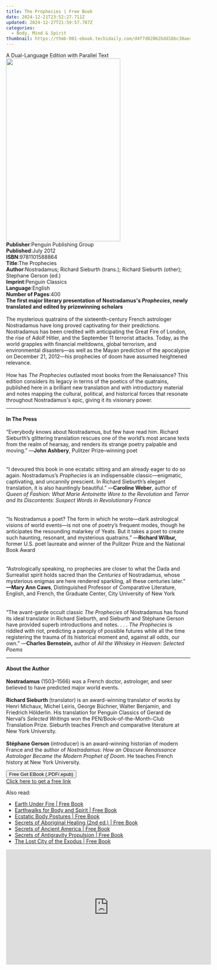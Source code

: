 ```yaml
---
title: The Prophecies | Free Book
date: 2024-12-21T23:52:27.711Z
updated: 2024-12-27T21:59:57.787Z
categories:
  - Body, Mind & Spirit
thumbnail: https://thmb-001-ebook.techidaily.com/d4f7d82062bdd16bc38ae4a7dc5a77b3a9f923a7fcd289d2b229d75c188cdbd1.jpg
---
```

<main id="book-container">
  <div class="flex flex-col">
    <div class="book-brief flex-1 py-6 px-4 sm:p-6 md:py-10 md:px-8">
      <!-- brief-->
      <div class="book-brief-main">
        A Dual-Language Edition with Parallel Text
      </div>
    </div>
    <div
      class="book-meta-info flex-1 grid gap-4 col-start-1 col-end-3 row-start-1 sm:mb-6 sm:grid-cols-4 lg:gap-6 lg:col-start-2 lg:row-end-6 lg:row-span-6 lg:mb-0"
    >
      <div
        class="book-meta-info-left place-content-center mt-4 p-4 text-sm leading-6 col-start-2 col-span-2 dark:text-slate-400"
      >
        <img
          class="w-full h-500 object-cover rounded-lg sm:h-255 sm:col-span-2 lg:col-span-full"
          src="https://img-001-ebook.techidaily.com/33c7d4236b6fa10326d11658e2a89f799b4d1aa0421bbefd1cf247391ed22f27.jpg"
          alt=""
          width="312"
          height="500"
        />
      </div>
      <div
        class="book-meta-info-right mt-2 col-start-1 row-start-2 col-span-3 self-center"
      >
        <!-- meta data  -->
        <div class="flex flex-col px-4 md:px-8">
          <div class="flex-1">
            <strong>Publisher</strong>:<span class="px-2"
              >Penguin Publishing Group</span
            >
          </div>
          <div class="flex-1">
            <strong>Published</strong>:<span class="px-2">July 2012</span>
          </div>
          <div class="flex-1">
            <strong>ISBN</strong>:<span class="px-2">9781101588864</span>
          </div>
          <div class="flex-1">
            <strong>Title</strong>:<span class="px-2">The Prophecies</span>
          </div>
          <div class="flex-1">
            <strong>Author</strong>:<span class="px-2"
              >Nostradamus; Richard Sieburth (trans.); Richard Sieburth (other);
              Stephane Gerson (ed.)</span
            >
          </div>
          <div class="flex-1">
            <strong>Imprint</strong>:<span class="px-2">Penguin Classics</span>
          </div>
          <div class="flex-1">
            <strong>Language</strong>:<span class="px-2">English</span>
          </div>
          <div class="flex-1">
            <strong>Number of Pages</strong>:<span class="px-2">400</span>
          </div>
        </div>
      </div>
    </div>
    <div class="book-description flex-1 py-6 px-4 sm:p-6 md:py-10 md:px-8">
      <div class="book-description-main">
        <div accordion-content="" id="description">
          <b
            >The first major literary presentation of
            Nostradamus's&nbsp;<i>Prophecies</i>, newly translated and edited by
            prizewinning scholars<br /></b
          ><br />
          The mysterious quatrains of the sixteenth-century French astrologer
          Nostradamus have long proved captivating for their predictions.
          Nostradamus has been credited with anticipating the Great Fire of
          London, the rise of Adolf Hitler, and the September 11 terrorist
          attacks. Today, as the world grapples with financial meltdowns, global
          terrorism, and environmental disasters—as well as the Mayan prediction
          of the apocalypse on December 21, 2012—his prophecies of doom have
          assumed heightened relevance.<br /><br />
          How has&nbsp;<i>The Prophecies</i>&nbsp;outlasted most books from the
          Renaissance? This edition considers its legacy in terms of the poetics
          of the quatrains, published here in a brilliant new translation and
          with introductory material and notes mapping the cultural, political,
          and historical forces that resonate throughout Nostradamus's epic,
          giving it its visionary power.
        </div>
        <div class="accordion-fader"></div>
      </div>
    </div>
    <div class="book-excerpts flex-1 py-6 px-4 sm:p-6 md:py-10 md:px-8">
      <!-- excerpts-->
      <div class="book-excerpts-main">
        <hr />
        <h4 class="placeholder placeholder-heading">
          <span>In The Press</span>
        </h4>
        <p>
          “Everybody knows about Nostradamus, but few have read him. Richard
          Sieburth’s glittering translation rescues one of the world’s most
          arcane texts from the realm of hearsay, and renders its strange poetry
          palpable and moving.” —<b>John Ashbery</b>, Pulitzer Prize–winning
          poet<br /><br /><br />“I devoured this book in one ecstatic sitting
          and am already eager to do so again. Nostradamus’s
          <i>Prophecies </i>is an indispensable classic—enigmatic, captivating,
          and uncannily prescient. In Richard Sieburth’s elegant translation, it
          is also hauntingly beautiful.” —<b>Caroline Weber</b>, author of
          <i>Queen of Fashion: What Marie Antoinette Wore to the Revolution</i>
          and
          <i
            >Terror and Its Discontents: Suspect Words in Revolutionary
            France</i
          ><br /><br /><br />“Is Nostradamus a poet? The form in which he
          wrote—dark astrological visions of world events—is not one of poetry’s
          frequent modes, though he anticipates the resounding malarkey of
          Yeats. But it takes a poet to create such haunting, resonant, and
          mysterious quatrains.” —<b>Richard Wilbur,</b> former U.S. poet
          laureate and winner of the Pulitzer Prize and the National Book
          Award<br /><br /><br />“Astrologically speaking, no prophecies are
          closer to what the Dada and Surrealist spirit holds sacred than the
          <i>Centuries</i> of Nostradamus, whose mysterious enigmas are here
          rendered sparkling, all these centuries later.” <b>—Mary Ann Caws</b>,
          Distinguished Professor of Comparative Literature, English, and
          French, the Graduate Center, City University of New York<br /><br /><br />“The
          avant-garde occult classic <i>The Prophecies</i> of Nostradamus has
          found its ideal translator in Richard Sieburth, and Sieburth and
          Stéphane Gerson have provided superb introductions and notes. . . .
          <i>The Prophecies</i> is riddled with riot, predicting a panoply of
          possible futures while all the time registering the trauma of its
          historical moment and, against all odds, our own.” —<b
            >Charles Bernstein,</b
          >
          author of <i>All the Whiskey in Heaven: Selected Poems</i>
        </p>
      </div>
    </div>
    <div class="book-about-author flex-1 py-6 px-4 sm:p-6 md:py-10 md:px-8">
      <!-- about author-->
      <div class="book-main-author-main">
        <hr />
        <h4 class="placeholder placeholder-heading">
          <span>About the Author</span>
        </h4>
        <p>
          <b>Nostradamus&nbsp;</b>(1503–1566) was a French doctor, astrologer,
          and seer believed to have predicted major world events.<br /><br />
          <b>Richard Sieburth&nbsp;</b>(translator)<b>&nbsp;</b>is an
          award-winning translator of works by Henri Michaux, Michel Leiris,
          George Büchner, Walter Benjamin, and Friedrich Hölderlin. His
          translation for Penguin Classics of Gerard de Nerval’s&nbsp;<i
            >Selected Writings</i
          >&nbsp;won the PEN/Book-of-the-Month-Club Translation Prize. Sieburth
          teaches French and comparative literature at New York University.<br /><br />
          <b>Stéphane Gerson&nbsp;</b>(introducer)<b>&nbsp;</b>is an
          award-winning historian of modern France and the author of&nbsp;<i
            >Nostradamus:&nbsp;How an Obscure Renaissance Astrologer Became the
            Modern Prophet of Doom</i
          >. He teaches French history at New York University.
        </p>
      </div>
    </div>
    <div class="book-free-get flex-1 py-6 px-4 sm:p-6 md:py-10 md:px-8">
      <button
        id="btn-free-get"
        class="bg-blue-500 hover:bg-blue-700 text-white font-bold py-2 px-4 rounded"
      >
        Free Get EBook (.PDF/.epub)
      </button>
      <div id="countdown-display" class="px-2 text-lg mt-2"></div>
      <a
        id="free-link"
        class="hidden bg-blue-500 hover:bg-blue-700 text-white font-bold py-2 px-4 rounded"
        href="https://www.ebooks.com/en-us/book/850863/the-prophecies/nostradamus/"
        target="_blank"
        >Click here to get a free link</a
      >
    </div>
    <script>
      let countdownTime = 0;
      let countdownInterval = null;
      document
        .getElementById('btn-free-get')
        .addEventListener('click', startCountdown);
      function startCountdown() {
        countdownTime = new Date().getTime() + 60000 * 3;
        countdownInterval = setInterval(updateCountdown, 1000);
        document.getElementById('btn-free-get').disabled = true;
        document
          .getElementById('btn-free-get')
          .classList.add('bg-gray-500', 'cursor-not-allowed');
      }
      function updateCountdown() {
        let currentTime = new Date().getTime();
        let timeLeft = countdownTime - currentTime;
        let secondsLeft = Math.floor(timeLeft / 1000);
        document.getElementById('countdown-display').innerHTML =
          `Remaining time: ${secondsLeft} seconds.`;
        if (secondsLeft <= 0) {
          clearInterval(countdownInterval);
          document.getElementById('btn-free-get').classList.add('hidden');
          document.getElementById('free-link').classList.remove('hidden');
          document.getElementById('countdown-display').innerHTML = '';
        }
      }
    </script>
  </div>
</main>

<ins class="adsbygoogle"
      style="display:block"
      data-ad-client="ca-pub-7571918770474297"
      data-ad-slot="8358498916"
      data-ad-format="auto"
      data-full-width-responsive="true"></ins>
    

<span class="atpl-alsoreadstyle">Also read:</span>
<div><ul>
<li><a href="https://novels-ebooks.techidaily.com/95782409-9781591438977-earth-under-fire/"><u>Earth Under Fire | Free Book</u></a></li>
<li><a href="https://novels-ebooks.techidaily.com/95782408-9781591438717-earthwalks-for-body-and-spirit/"><u>Earthwalks for Body and Spirit | Free Book</u></a></li>
<li><a href="https://novels-ebooks.techidaily.com/95782406-9781591438229-ecstatic-body-postures/"><u>Ecstatic Body Postures | Free Book</u></a></li>
<li><a href="https://novels-ebooks.techidaily.com/95782403-9781591437536-secrets-of-aboriginal-healing-2nd-ed/"><u>Secrets of Aboriginal Healing (2nd ed.) | Free Book</u></a></li>
<li><a href="https://novels-ebooks.techidaily.com/95782401-9781591437758-secrets-of-ancient-america/"><u>Secrets of Ancient America | Free Book</u></a></li>
<li><a href="https://novels-ebooks.techidaily.com/95782402-9781591439905-secrets-of-antigravity-propulsion/"><u>Secrets of Antigravity Propulsion | Free Book</u></a></li>
<li><a href="https://novels-ebooks.techidaily.com/95782405-9781591437710-the-lost-city-of-the-exodus/"><u>The Lost City of the Exodus | Free Book</u></a></li>
</ul></div>

<!-- affiliate ads begin -->
<iframe width="560" height="315" src="https://www.youtube.com/embed/GFHH14XlFCk?si=2HcjQbDx5eG0ZQAt" title="YouTube video player" frameborder="0" allow="accelerometer; autoplay; clipboard-write; encrypted-media; gyroscope; picture-in-picture; web-share" referrerpolicy="strict-origin-when-cross-origin" allowfullscreen></iframe>
<!-- affiliate ads end -->

